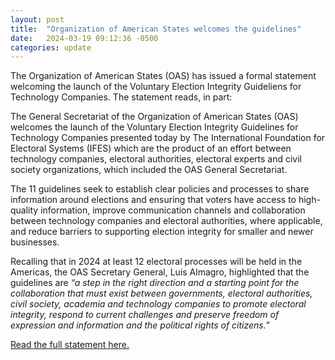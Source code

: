 ```yaml
---
layout: post
title:  "Organization of American States welcomes the guidelines"
date:   2024-03-19 09:12:36 -0500
categories: update
---
```


The Organization of American States (OAS) has issued a formal statement welcoming the launch of the Voluntary Election Integrity Guideliens for Technology Companies. The statement reads, in part:

<div class="quote">
<p>The General Secretariat of the Organization of American States (OAS) welcomes the launch of the Voluntary Election Integrity Guidelines for Technology Companies presented today by The International Foundation for Electoral Systems (IFES) which are the product of an effort between technology companies, electoral authorities, electoral experts and civil society organizations, which included the OAS General Secretariat.</p>

<p>The 11 guidelines seek to establish clear policies and processes to share information around elections and ensuring that voters have access to high-quality information, improve communication channels and collaboration between technology companies and electoral authorities, where applicable, and reduce barriers to supporting election integrity for smaller and newer businesses.</p>

<p>Recalling that in 2024 at least 12 electoral processes will be held in the Americas, the OAS Secretary General, Luis Almagro, highlighted that the guidelines are <i>“a step in the right direction and a starting point for the collaboration that must exist between governments, electoral authorities, civil society, academia and technology companies to promote electoral integrity, respond to current challenges and preserve freedom of expression and information and the political rights of citizens.”</i></p>
</div>

[Read the full statement here.](https://www.oas.org/en/media_center/press_release.asp?sCodigo=E-016/24)
